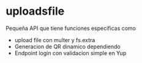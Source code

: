 # uploadsfile
Pequeña API que tiene funciones especificas como 
- upload file con multer y fs.extra
- Generacion de QR dinamico dependiendo
- Endpoint login con validacion simple en Yup 

